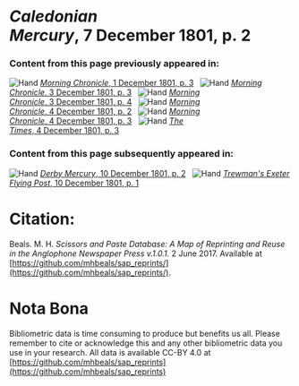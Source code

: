 # *Caledonian Mercury*, 7 December 1801, p. 2  
  
### Content from this page previously appeared in:  
![Hand](http://scissorsandpaste.net/wp-content/uploads/2017/06/smallhandpointer.png) [*Morning Chronicle*, 1 December 1801, p. 3](https://mhbeals.github.io/sap_html/Morning-Chronicle/Morning-Chronicle-1-December-1801-p-3)  
![Hand](http://scissorsandpaste.net/wp-content/uploads/2017/06/smallhandpointer.png) [*Morning Chronicle*, 3 December 1801, p. 3](https://mhbeals.github.io/sap_html/Morning-Chronicle/Morning-Chronicle-3-December-1801-p-3)  
![Hand](http://scissorsandpaste.net/wp-content/uploads/2017/06/smallhandpointer.png) [*Morning Chronicle*, 3 December 1801, p. 4](https://mhbeals.github.io/sap_html/Morning-Chronicle/Morning-Chronicle-3-December-1801-p-4)  
![Hand](http://scissorsandpaste.net/wp-content/uploads/2017/06/smallhandpointer.png) [*Morning Chronicle*, 4 December 1801, p. 2](https://mhbeals.github.io/sap_html/Morning-Chronicle/Morning-Chronicle-4-December-1801-p-2)  
![Hand](http://scissorsandpaste.net/wp-content/uploads/2017/06/smallhandpointer.png) [*Morning Chronicle*, 4 December 1801, p. 3](https://mhbeals.github.io/sap_html/Morning-Chronicle/Morning-Chronicle-4-December-1801-p-3)  
![Hand](http://scissorsandpaste.net/wp-content/uploads/2017/06/smallhandpointer.png) [*The Times*, 4 December 1801, p. 3](https://mhbeals.github.io/sap_html/The-Times/The-Times-4-December-1801-p-3)  
  
### Content from this page subsequently appeared in:  
![Hand](http://scissorsandpaste.net/wp-content/uploads/2017/06/smallhandpointer.png) [*Derby Mercury*, 10 December 1801, p. 2](https://mhbeals.github.io/sap_html/Derby-Mercury/Derby-Mercury-10-December-1801-p-2)  
![Hand](http://scissorsandpaste.net/wp-content/uploads/2017/06/smallhandpointer.png) [*Trewman's Exeter Flying Post*, 10 December 1801, p. 1](https://mhbeals.github.io/sap_html/Trewman's-Exeter-Flying-Post/Trewman's-Exeter-Flying-Post-10-December-1801-p-1)  


# Citation: 

Beals. M. H. *Scissors and Paste Database: A Map of Reprinting and Reuse in the Anglophone Newspaper Press v.1.0.1.* 2 June 2017. Available at [https://github.com/mhbeals/sap_reprints/](https://github.com/mhbeals/sap_reprints/). 

# Nota Bona

Bibliometric data is time consuming to produce but benefits us all. Please remember to cite or acknowledge this and any other bibliometric data you use in your research. All data is available CC-BY 4.0 at [https://github.com/mhbeals/sap_reprints](https://github.com/mhbeals/sap_reprints)